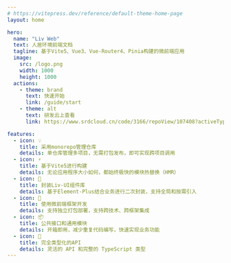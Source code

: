 ```yaml
---
# https://vitepress.dev/reference/default-theme-home-page
layout: home

hero:
  name: "Liv Web"
  text: 人居环境前端文档
  tagline: 基于Vite5、Vue3、Vue-Router4、Pinia构建的微前端应用
  image:
    src: /logo.png
    width: 1000
    height: 1000
  actions:
    - theme: brand
      text: 快速开始
      link: /guide/start
    - theme: alt
      text: 研发云上查看
      link: https://www.srdcloud.cn/code/3166/repoView/107408?activeType=list&activeTab=codeFile&key=master

features:
  - icon: 💡
    title: 采用monorepo管理仓库
    details: 单仓库管理多项目，无需打包发布，即可实现跨项目调用
  - icon: ⚡️
    title: 基于Vite5进行构建
    details: 无论应用程序大小如何，都始终极快的模块热替换（HMR）
  - icon: 🤞
    title: 封装Liv-UI组件库
    details: 基于Element-Plus结合业务进行二次封装，支持全局和按需引入
  - icon: 🚀
    title: 使用微前端框架开发
    details: 支持独立打包部署，支持跨技术、跨框架集成
  - icon: 📦
    title: 公共接口和通用模块
    details: 开箱即用，减少重复代码编写，快速实现业务功能
  - icon: 🔑
    title: 完全类型化的API
    details: 灵活的 API 和完整的 TypeScript 类型
---
```


